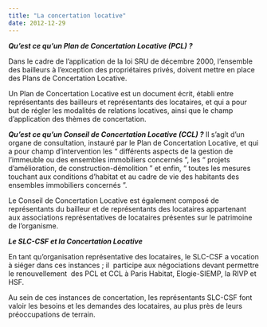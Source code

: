 ```yaml
---
title: "La concertation locative"
date: 2012-12-29
---
```


**_Qu’est ce qu’un Plan de Concertation Locative (PCL) ?_**

Dans le cadre de l’application de la loi SRU de décembre 2000, l’ensemble des bailleurs à l’exception des propriétaires privés, doivent mettre en place des Plans de Concertation Locative.

Un Plan de Concertation Locative est un document écrit, établi entre représentants des bailleurs et représentants des locataires, et qui a pour but de régler les modalités de relations locatives, ainsi que le champ d’application des thèmes de concertation.

**_Qu’est ce qu’un Conseil de Concertation Locative (CCL) ?_** Il s’agit d’un organe de consultation, instauré par le Plan de Concertation Locative, et qui a pour champ d’intervention les “ différents aspects de la gestion de l’immeuble ou des ensembles immobiliers concernés ”, les “ projets d’amélioration, de construction-démolition ” et enfin, “ toutes les mesures touchant aux conditions d’habitat et au cadre de vie des habitants des ensembles immobiliers concernés ”.

Le Conseil de Concertation Locative est également composé de représentants du bailleur et de représentants des locataires appartenant aux associations représentatives de locataires présentes sur le patrimoine de l’organisme.

**_Le SLC-CSF et la Concertation Locative_**

En tant qu’organisation représentative des locataires, le SLC-CSF a vocation à siéger dans ces instances ; il  participe aux négociations devant permettre le renouvellement  des PCL et CCL à Paris Habitat, Elogie-SIEMP, la RIVP et HSF.

Au sein de ces instances de concertation, les représentants SLC-CSF font valoir les besoins et les demandes des locataires, au plus près de leurs préoccupations de terrain.
